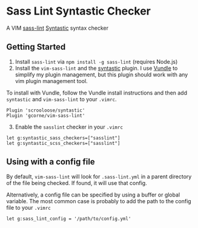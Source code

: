 Sass Lint Syntastic Checker
===========================

A VIM [sass-lint](https://github.com/sasstools/sass-lint) [Syntastic](https://github.com/scrooloose/syntastic) syntax checker

## Getting Started

1. Install `sass-lint` via `npm install -g sass-lint` (requires Node.js)
2. Install the `vim-sass-lint` and the [syntastic](https://github.com/scrooloose/syntastic) plugin. I use [Vundle](https://github.com/VundleVim/Vundle.vim) to simplify my plugin management, but this plugin should work with any vim plugin management tool.

To install with Vundle, follow the Vundle install instructions and then add `syntastic` and `vim-sass-lint` to your `.vimrc`.

```vimL
Plugin 'scrooloose/syntastic'
Plugin 'gcorne/vim-sass-lint'
```

3. Enable the `sasslint` checker in your `.vimrc`

```vimL
let g:syntastic_sass_checkers=["sasslint"]
let g:syntastic_scss_checkers=["sasslint"]
```

## Using with a config file

By default, `vim-sass-lint` will look for `.sass-lint.yml` in a parent directory of the file being checked. If found, it will use that config.

Alternatively, a config file can be specified by using a buffer or global variable. The most common case is probably to add the path to the config file to your `.vimrc`

```vimL
let g:sass_lint_config = '/path/to/config.yml'
```
